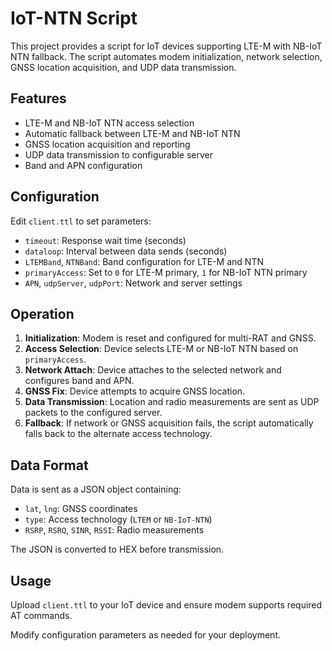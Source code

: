 # IoT-NTN Script

This project provides a script for IoT devices supporting LTE-M with NB-IoT NTN fallback. The script automates modem initialization, network selection, GNSS location acquisition, and UDP data transmission.

## Features

- LTE-M and NB-IoT NTN access selection
- Automatic fallback between LTE-M and NB-IoT NTN
- GNSS location acquisition and reporting
- UDP data transmission to configurable server
- Band and APN configuration

## Configuration

Edit `client.ttl` to set parameters:

- `timeout`: Response wait time (seconds)
- `dataloop`: Interval between data sends (seconds)
- `LTEMBand`, `NTNBand`: Band configuration for LTE-M and NTN
- `primaryAccess`: Set to `0` for LTE-M primary, `1` for NB-IoT NTN primary
- `APN`, `udpServer`, `udpPort`: Network and server settings

## Operation

1. **Initialization**: Modem is reset and configured for multi-RAT and GNSS.
2. **Access Selection**: Device selects LTE-M or NB-IoT NTN based on `primaryAccess`.
3. **Network Attach**: Device attaches to the selected network and configures band and APN.
4. **GNSS Fix**: Device attempts to acquire GNSS location.
5. **Data Transmission**: Location and radio measurements are sent as UDP packets to the configured server.
6. **Fallback**: If network or GNSS acquisition fails, the script automatically falls back to the alternate access technology.

## Data Format

Data is sent as a JSON object containing:

- `lat`, `lng`: GNSS coordinates
- `type`: Access technology (`LTEM` or `NB-IoT-NTN`)
- `RSRP`, `RSRQ`, `SINR`, `RSSI`: Radio measurements

The JSON is converted to HEX before transmission.

## Usage

Upload `client.ttl` to your IoT device and ensure modem supports required AT commands.

Modify configuration parameters as needed for your deployment.

